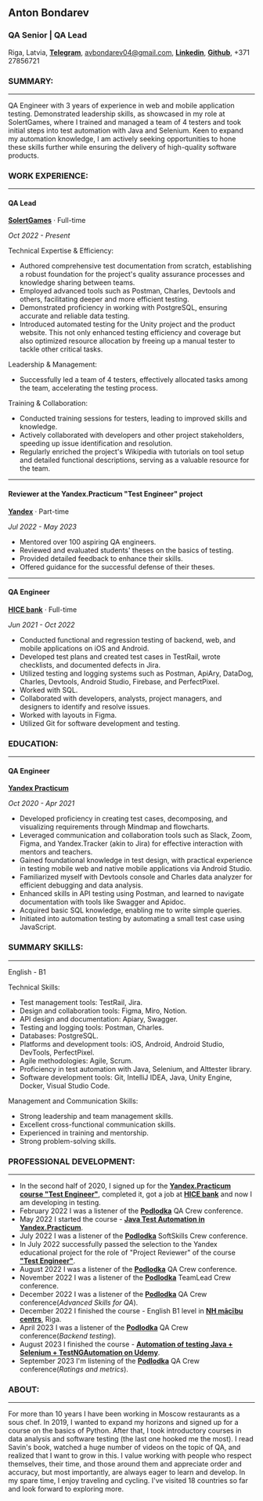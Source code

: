 ## Anton Bondarev

### QA Senior | QA Lead
Riga, Latvia, [**Telegram**](https://t.me/antonsbondarev), avbondarev04@gmail.com, [**Linkedin**](https://www.linkedin.com/in/avbondarev/), [**Github**](https://github.com/minibul/cv), +371 27856721
### SUMMARY:

------------------------
QA Engineer with 3 years of experience in web and mobile application testing. Demonstrated leadership skills, as showcased in my role at SolertGames, where I trained and managed a team of 4 testers and took initial steps into test automation with Java and Selenium. Keen to expand my automation knowledge, I am actively seeking opportunities to hone these skills further while ensuring the delivery of high-quality software products.
### WORK EXPERIENCE:

------------------------
#### QA Lead
[**SolertGames**](https://www.sabregames.com/) · Full-time

*Oct 2022 - Present*

Technical Expertise & Efficiency:
* Authored comprehensive test documentation from scratch, establishing a robust foundation for the project's quality assurance processes and knowledge sharing between teams.
* Employed advanced tools such as Postman, Charles, Devtools and others, facilitating deeper and more efficient testing.
* Demonstrated proficiency in working with PostgreSQL, ensuring accurate and reliable data testing.
* Introduced automated testing for the Unity project and the product website. This not only enhanced testing efficiency and coverage but also optimized resource allocation by freeing up a manual tester to tackle other critical tasks.

Leadership & Management:
* Successfully led a team of 4 testers, effectively allocated tasks among the team, accelerating the testing process.

Training & Collaboration:
* Conducted training sessions for testers, leading to improved skills and knowledge.
* Actively collaborated with developers and other project stakeholders, speeding up issue identification and resolution.
* Regularly enriched the project's Wikipedia with tutorials on tool setup and detailed functional descriptions, serving as a valuable resource for the team.



------------------------
#### Reviewer at the Yandex.Practicum "Test Engineer" project
[**Yandex**](https://practicum.yandex.ru/qa-engineer/) · Part-time

*Jul 2022 - May 2023*
* Mentored over 100 aspiring QA engineers.
* Reviewed and evaluated students' theses on the basics of testing.
* Provided detailed feedback to enhance their skills.
* Offered guidance for the successful defense of their theses.

--------------------------
#### QA Engineer
[**HICE bank**](https://hicebank.ru/) · Full-time

*Jun 2021 - Oct 2022*
* Conducted functional and regression testing of backend, web, and mobile applications on iOS and Android.
* Developed test plans and created test cases in TestRail, wrote checklists, and documented defects in Jira.
* Utilized testing and logging systems such as Postman, ApiAry, DataDog, Charles, Devtools, Android Studio, Firebase, and PerfectPixel.
* Worked with SQL.
* Collaborated with developers, analysts, project managers, and designers to identify and resolve issues.
* Worked with layouts in Figma.
* Utilized Git for software development and testing.

### EDUCATION:

--------------------------
#### QA Engineer
[**Yandex Practicum**](https://practicum.yandex.ru/qa-engineer/) 

*Oct 2020 - Apr 2021*
* Developed proficiency in creating test cases, decomposing, and visualizing requirements through Mindmap and flowcharts.
* Leveraged communication and collaboration tools such as Slack, Zoom, Figma, and Yandex.Tracker (akin to Jira) for effective interaction with mentors and teachers.
* Gained foundational knowledge in test design, with practical experience in testing mobile web and native mobile applications via Android Studio.
* Familiarized myself with Devtools console and Charles data analyzer for efficient debugging and data analysis.
* Enhanced skills in API testing using Postman, and learned to navigate documentation with tools like Swagger and Apidoc.
* Acquired basic SQL knowledge, enabling me to write simple queries.
* Initiated into automation testing by automating a small test case using JavaScript.

### SUMMARY SKILLS:

--------------------------
English - B1

Technical Skills:
* Test management tools: TestRail, Jira.
* Design and collaboration tools: Figma, Miro, Notion.
* API design and documentation: Apiary, Swagger.
* Testing and logging tools: Postman, Charles.
* Databases: PostgreSQL.
* Platforms and development tools: iOS, Android, Android Studio, DevTools, PerfectPixel.
* Agile methodologies: Agile, Scrum.
* Proficiency in test automation with Java, Selenium, and Alttester library.
* Software development tools: Git, IntelliJ IDEA, Java, Unity Engine, Docker, Visual Studio Code.

Management and Communication Skills:
* Strong leadership and team management skills.
* Excellent cross-functional communication skills.
* Experienced in training and mentorship.
* Strong problem-solving skills.

### PROFESSIONAL DEVELOPMENT:

-------------------------
* In the second half of 2020, I signed up for the [**Yandex.Practicum course "Test Engineer"**](https://practicum.yandex.ru/qa-engineer/), completed it,
got a job at [**HICE bank**](https://hicebank.ru/) and now I am developing in testing.
* February 2022 I was a listener of the [**Podlodka**](https://podlodka.io/) QA Crew conference.
* May 2022 I started the course - [**Java Test Automation in Yandex.Practicum**](https://practicum.yandex.ru/qa-automation-engineer-java/).
* July 2022 I was a listener of the [**Podlodka**](https://podlodka.io/) SoftSkills Crew conference.
* In July 2022 successfully passed the selection to the Yandex educational project for the role of "Project
Reviewer" of the course [**"Test Engineer"**](https://practicum.yandex.ru/qa-engineer/).
* August 2022 I was a listener of the [**Podlodka**](https://podlodka.io/) QA Crew conference.
* November 2022 I was a listener of the [**Podlodka**](https://podlodka.io/) TeamLead Crew conference.
* December 2022 I was a listener of the [**Podlodka**](https://podlodka.io/) QA Crew conference(*Advanced Skills for QA*).
* December 2022 I finished the course - English B1 level in [**NH mācību centrs**](https://www.nh.lv/), Riga.
* April 2023 I was a listener of the [**Podlodka**](https://podlodka.io/) QA Crew conference(*Backend testing*).
* August 2023 I finished the course - [**Automation of testing Java + Selenium + TestNGAutomation on Udemy**](https://www.udemy.com/certificate/UC-f629d90e-d080-4b9b-89f4-a6d383024d09/).
* September 2023 I'm listening of the [**Podlodka**](https://podlodka.io/) QA Crew conference(*Ratings and metrics*).

### ABOUT:

---------------------------
For more than 10 years I have been working in Moscow restaurants as a sous chef. In 2019, I wanted to expand my horizons and signed up for a course on the basics of Python. After that, I took introductory courses in data analysis and software testing (the last one hooked me the most). I read Savin's book, watched a huge number of videos on the topic of QA, and realized that I want to grow in this. I value working with people who respect themselves, their time, and those around them and appreciate order and accuracy, but most importantly, are always eager to learn and develop. In my spare time, I enjoy traveling and cycling. I've visited 18 countries so far and look forward to exploring more.

